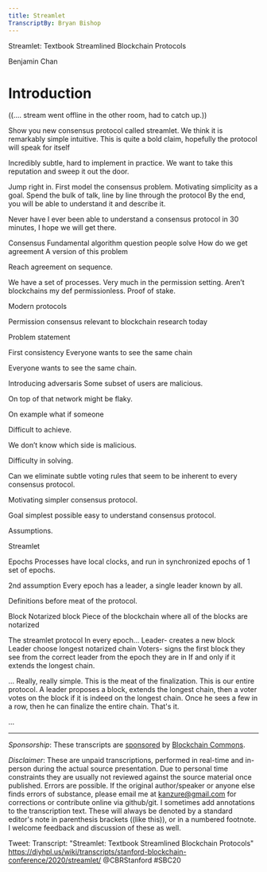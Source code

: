 ```yaml
---
title: Streamlet
TranscriptBy: Bryan Bishop
---
```


Streamlet: Textbook Streamlined Blockchain Protocols

Benjamin Chan

# Introduction

((.... stream went offline in the other room, had to catch up.))

Show you new consensus protocol called streamlet.
We think it is remarkably simple intuitive. 
This is quite a bold claim, hopefully the protocol will speak for itself

Incredibly subtle, hard to implement in practice.
We want to take this reputation and sweep it out the door.

Jump right in.
First model the consensus problem.
Motivating simplicity as a goal.
Spend the bulk of talk, line by line through the protocol 
By the end, you will be able to understand it and describe it.

Never have I ever been able to understand a consensus protocol in 30 minutes, I hope we will get there.

Consensus 
Fundamental algorithm question people solve
How do we get agreement 
A version of this problem

Reach agreement on sequence.

We have a set of processes. Very much in the permission setting. 
Aren’t blockchains my def permissionless.
Proof of stake.

Modern protocols 

Permission consensus relevant to blockchain research today

Problem statement

First consistency 
Everyone wants to see the same chain

Everyone wants to see the same chain.


Introducing adversaris 
Some subset of users are malicious. 

On top of that network might be flaky.

On example what if someone 


Difficult to achieve.

We don’t know which side is malicious. 

Difficulty in solving.

Can we eliminate subtle voting rules that seem to be inherent to every consensus protocol.

Motivating simpler consensus protocol.

Goal
simplest possible easy to understand consensus protocol.

Assumptions. 

Streamlet

Epochs 
Processes have local clocks, and run in synchronized epochs of 1 set of epochs.

2nd assumption
Every epoch has a leader, a single leader known by all. 

Definitions before meat of the protocol. 

Block 
Notarized block
Piece of the blockchain where all of the blocks are notarized 

The streamlet protocol 
In every epoch...
Leader- creates a new block 
Leader choose longest notarized chain 
Voters- signs the first block they see from the correct leader from the epoch they are in
If and only if it extends the longest chain.

... Really, really simple. This is the meat of the finalization. This is our entire protocol. A leader proposes a block, extends the longest chain, then a voter votes on the block if it is indeed on the longest chain. Once he sees a few in a row, then he can finalize the entire chain. That's it.

...






----

<i>Sponsorship</i>: These transcripts are <a href="https://twitter.com/ChristopherA/status/1228763593782394880">sponsored</a> by <a href="https://blockchaincommons.com/">Blockchain Commons</a>.

<i>Disclaimer</i>: These are unpaid transcriptions, performed in real-time and in-person during the actual source presentation. Due to personal time constraints they are usually not reviewed against the source material once published. Errors are possible. If the original author/speaker or anyone else finds errors of substance, please email me at kanzure@gmail.com for corrections or contribute online via github/git. I sometimes add annotations to the transcription text. These will always be denoted by a standard editor's note in parenthesis brackets ((like this)), or in a numbered footnote. I welcome feedback and discussion of these as well.

Tweet: Transcript: "Streamlet: Textbook Streamlined Blockchain Protocols" https://diyhpl.us/wiki/transcripts/stanford-blockchain-conference/2020/streamlet/  @CBRStanford #SBC20
